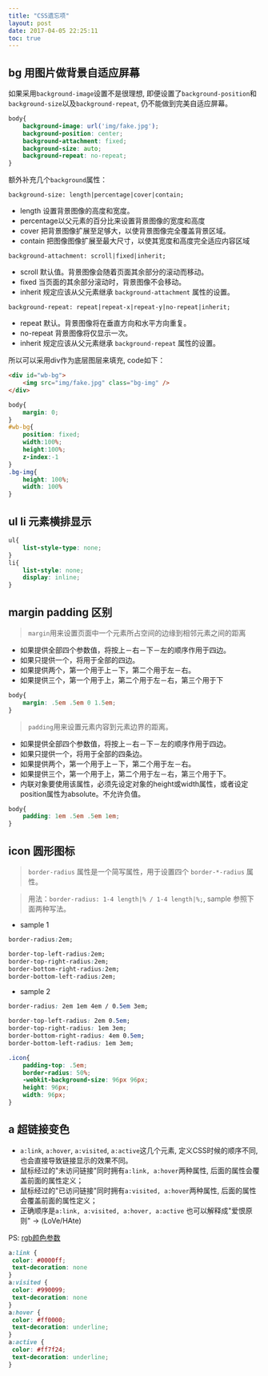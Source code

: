 ```yaml
---
title: "CSS遗忘项"
layout: post
date: 2017-04-05 22:25:11
toc: true
---
```


## bg 用图片做背景自适应屏幕 ##

如果采用`background-image`设置不是很理想, 即便设置了`background-position`和`background-size`以及`background-repeat`, 仍不能做到完美自适应屏幕。
``` css
body{
	background-image: url('img/fake.jpg');
    background-position: center;
    background-attachment: fixed;
    background-size: auto;
    background-repeat: no-repeat;
}
```
额外补充几个`background`属性：

`background-size: length|percentage|cover|contain;`

* length	设置背景图像的高度和宽度。
* percentage以父元素的百分比来设置背景图像的宽度和高度
* cover		把背景图像扩展至足够大，以使背景图像完全覆盖背景区域。
* contain	把图像图像扩展至最大尺寸，以使其宽度和高度完全适应内容区域

`background-attachment: scroll|fixed|inherit;`

* scroll	默认值。背景图像会随着页面其余部分的滚动而移动。
* fixed		当页面的其余部分滚动时，背景图像不会移动。
* inherit	规定应该从父元素继承 `background-attachment` 属性的设置。

`background-repeat: repeat|repeat-x|repeat-y|no-repeat|inherit;`

* repeat	默认。背景图像将在垂直方向和水平方向重复。
* no-repeat	背景图像将仅显示一次。
* inherit	规定应该从父元素继承 `background-repeat` 属性的设置。

所以可以采用div作为底层图层来填充, code如下：

``` html
<div id="wb-bg">
	<img src="img/fake.jpg" class="bg-img" />
</div>
```
``` css
body{
    margin: 0;
}
#wb-bg{
    position: fixed; 
    width:100%; 
    height:100%; 
    z-index:-1
}
.bg-img{
    height: 100%; 
    width: 100%
}
```

## ul li 元素横排显示 ##

``` css
ul{
    list-style-type: none;
}
li{
    list-style: none;
    display: inline;
}
```

## margin padding 区别 ##

> `margin`用来设置页面中一个元素所占空间的边缘到相邻元素之间的距离

* 如果提供全部四个参数值，将按上－右－下－左的顺序作用于四边。
* 如果只提供一个，将用于全部的四边。
* 如果提供两个，第一个用于上－下，第二个用于左－右。
* 如果提供三个，第一个用于上，第二个用于左－右，第三个用于下

``` css
body{
	margin: .5em .5em 0 1.5em;
}
```

> `padding`用来设置元素内容到元素边界的距离。

* 如果提供全部四个参数值，将按上－右－下－左的顺序作用于四边。
* 如果只提供一个，将用于全部的四条边。
* 如果提供两个，第一个用于上－下，第二个用于左－右。
* 如果提供三个，第一个用于上，第二个用于左－右，第三个用于下。
* 内联对象要使用该属性，必须先设定对象的height或width属性，或者设定position属性为absolute。不允许负值。

``` css
body{
	padding: 1em .5em .5em 1em;
}
```

## icon 圆形图标 ##

> `border-radius` 属性是一个简写属性，用于设置四个 `border-*-radius` 属性。

> 用法：`border-radius: 1-4 length|% / 1-4 length|%;`, sample 参照下面两种写法。

* sample 1
``` css
border-radius:2em;
```
``` css
border-top-left-radius:2em;
border-top-right-radius:2em;
border-bottom-right-radius:2em;
border-bottom-left-radius:2em;
```

* sample 2
``` css
border-radius: 2em 1em 4em / 0.5em 3em;
```
``` css
border-top-left-radius: 2em 0.5em;
border-top-right-radius: 1em 3em;
border-bottom-right-radius: 4em 0.5em;
border-bottom-left-radius: 1em 3em;
```

``` css
.icon{
    padding-top: .5em;
    border-radius: 50%;
    -webkit-background-size: 96px 96px;
    height: 96px;
    width: 96px;
}
```

## a 超链接变色 ##

* `a:link`, `a:hover`, `a:visited`, `a:active`这几个元素, 定义CSS时候的顺序不同, 也会直接导致链接显示的效果不同。
* 鼠标经过的"未访问链接"同时拥有`a:link, a:hover`两种属性, 后面的属性会覆盖前面的属性定义；
* 鼠标经过的"已访问链接"同时拥有`a:visited, a:hover`两种属性, 后面的属性会覆盖前面的属性定义；
* 正确顺序是`a:link, a:visited, a:hover, a:active` 也可以解释成"爱恨原则" -> (LoVe/HAte)

PS: [rgb颜色参数](https://www.w3schools.com/colors/colors_picker.asp)

``` css
a:link {
 color: #0000ff;
 text-decoration: none
}
a:visited {
 color: #990099;
 text-decoration: none
}
a:hover {
 color: #ff0000;
 text-decoration: underline;
}
a:active {
 color: #ff7f24;  
 text-decoration: underline;
}
```